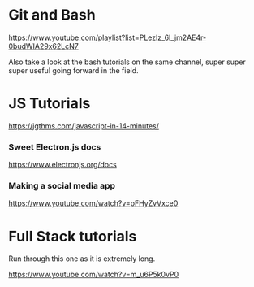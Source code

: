# Git and Bash
https://www.youtube.com/playlist?list=PLezlz_6l_jm2AE4r-0budWIA29x62LcN7

Also take a look at the bash tutorials on the same channel, super super super useful going forward in the field.

# JS Tutorials

https://jgthms.com/javascript-in-14-minutes/

### Sweet Electron.js docs 

https://www.electronjs.org/docs

### Making a social media app

https://www.youtube.com/watch?v=pFHyZvVxce0

# Full Stack tutorials

Run through this one as it is extremely long.

https://www.youtube.com/watch?v=m_u6P5k0vP0
